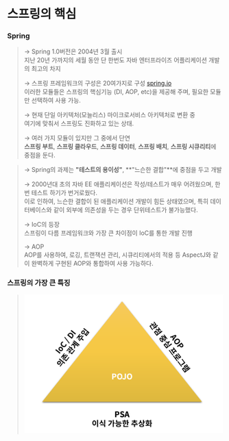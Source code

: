 # 스프링의 핵심

### Spring
> → Spring 1.0버전은 2004년 3월 출시  
> 지난 20년 가까지의 세월 동안 단 한번도 자바 엔터프라이즈 어플리케이션 개발의 최고의 차지
> 
> → 스프링 프레임워크의 구성은 20여가지로 구성 [spring.io](https://spring.io/projects/spring-framework)  
> 이러한 모듈들은 스프링의 핵심기능 (DI, AOP, etc)을 제공해 주며, 필요한 모듈만 선택하여 사용 가능.
> 
> → 현재 단일 아키텍처(모늘리스) 마이크로서비스 아키텍처로 변환 중  
> 여기에 맞춰서 스프링도 진화하고 있는 상태.
> 
> → 여러 가지 모듈이 있지만 그 중에서 단연  
> **스프링 부트**, **스프링 클라우드**, **스프링 데이터**, **스프링 배치**, **스프링 시큐리티**에 중점을 둔다.

> → Spring의 과제는 **"테스트의 용이성"**, **"느슨한 결합"**에 중점을 두고 개발
> 
> → 2000년대 초의 자바 EE 애플리케이션은 작성/테스트가 매우 어려웠으며, 한번 테스트 하기가 번거로웠다.  
> 이로 인하여, 느슨한 결합이 된 애플리케이션 개발이 힘든 상태였으며, 특히 데이터베이스와 같이 외부에 의존성을 두는 경우 단위테스트가 불가능했다.
> 
> → IoC의 등장  
> 스프링이 다름 프레임워크와 가장 큰 차이점이 IoC를 통한 개발 진행
> 
> → AOP  
> AOP를 사용하여, 로깅, 트랜잭션 관리, 시큐리티에서의 적용 등 AspectJ와 같이 완벽하게 구현된 AOP와 통합하여 사용 가능하다.


### 스프링의 가장 큰 특징
> ![IMG](../../IMG/9.png)